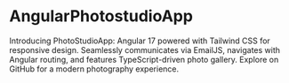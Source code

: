 # AngularPhotostudioApp
 Introducing PhotoStudioApp: Angular 17 powered with Tailwind CSS for responsive design. Seamlessly communicates via EmailJS, navigates with Angular routing, and features TypeScript-driven photo gallery. Explore on GitHub for a modern photography experience.
